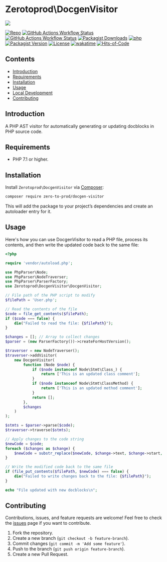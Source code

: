 # Zerotoprod\DocgenVisitor

![](art/logo.png)

[![Repo](https://img.shields.io/badge/github-gray?logo=github)](https://github.com/zero-to-prod/docgen-visitor)
[![GitHub Actions Workflow Status](https://img.shields.io/github/actions/workflow/status/zero-to-prod/docgen-visitor/test.yml?label=test)](https://github.com/zero-to-prod/docgen-visitor/actions)
[![GitHub Actions Workflow Status](https://img.shields.io/github/actions/workflow/status/zero-to-prod/docgen-visitor/backwards_compatibility.yml?label=backwards_compatibility)](https://github.com/zero-to-prod/docgen-visitor/actions)
[![Packagist Downloads](https://img.shields.io/packagist/dt/zero-to-prod/docgen-visitor?color=blue)](https://packagist.org/packages/zero-to-prod/docgen-visitor/stats)
[![php](https://img.shields.io/packagist/php-v/zero-to-prod/docgen-visitor.svg?color=purple)](https://packagist.org/packages/zero-to-prod/docgen-visitor/stats)
[![Packagist Version](https://img.shields.io/packagist/v/zero-to-prod/docgen-visitor?color=f28d1a)](https://packagist.org/packages/zero-to-prod/docgen-visitor)
[![License](https://img.shields.io/packagist/l/zero-to-prod/docgen-visitor?color=pink)](https://github.com/zero-to-prod/docgen-visitor/blob/main/LICENSE.md)
[![wakatime](https://wakatime.com/badge/github/zero-to-prod/docgen-visitor.svg)](https://wakatime.com/badge/github/zero-to-prod/docgen-visitor)
[![Hits-of-Code](https://hitsofcode.com/github/zero-to-prod/docgen-visitor?branch=main)](https://hitsofcode.com/github/zero-to-prod/docgen-visitor/view?branch=main)

## Contents

- [Introduction](#introduction)
- [Requirements](#requirements)
- [Installation](#installation)
- [Usage](#usage)
- [Local Development](./LOCAL_DEVELOPMENT.md)
- [Contributing](#contributing)

## Introduction

A PHP AST visitor for automatically generating or updating docblocks in PHP source code.

## Requirements

- PHP 7.1 or higher.

## Installation

Install `Zerotoprod\DocgenVisitor` via [Composer](https://getcomposer.org/):

```bash
composer require zero-to-prod/docgen-visitor
```

This will add the package to your project’s dependencies and create an autoloader entry for it.

## Usage

Here's how you can use DocgenVisitor to read a PHP file, process its contents, and then write the updated code back to the same file:

```php
<?php

require 'vendor/autoload.php';

use PhpParser\Node;
use PhpParser\NodeTraverser;
use PhpParser\ParserFactory;
use Zerotoprod\DocgenVisitor\DocgenVisitor;

// File path of the PHP script to modify
$filePath = 'User.php';

// Read the contents of the file
$code = file_get_contents($filePath);
if ($code === false) {
    die("Failed to read the file: {$filePath}");
}

$changes = []; // Array to collect changes
$parser = (new ParserFactory())->createForHostVersion();

$traverser = new NodeTraverser();
$traverser->addVisitor(
    new DocgenVisitor(
        function (Node $node) {
            if ($node instanceof Node\Stmt\Class_) {
                return ['This is an updated class comment'];
            }
            if ($node instanceof Node\Stmt\ClassMethod) {
                return ['This is an updated method comment'];
            }
            return [];
        },
        $changes
    )
);

$stmts = $parser->parse($code);
$traverser->traverse($stmts);

// Apply changes to the code string
$newCode = $code;
foreach ($changes as $change) {
    $newCode = substr_replace($newCode, $change->text, $change->start, $change->end - $change->start + 1);
}

// Write the modified code back to the same file
if (file_put_contents($filePath, $newCode) === false) {
    die("Failed to write changes back to the file: {$filePath}");
}

echo "File updated with new docblocks\n";
```

## Contributing

Contributions, issues, and feature requests are welcome!
Feel free to check the [issues](https://github.com/zero-to-prod/docgen-visitor/issues) page if you want to contribute.

1. Fork the repository.
2. Create a new branch (`git checkout -b feature-branch`).
3. Commit changes (`git commit -m 'Add some feature'`).
4. Push to the branch (`git push origin feature-branch`).
5. Create a new Pull Request.
